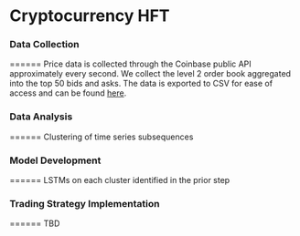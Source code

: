 # Cryptocurrency HFT

### Data Collection
======
Price data is collected through the Coinbase public API approximately every second. We collect the level 2 order book aggregated into the top 50 bids and asks. The data is exported to CSV for ease of access and can be found [here](../blob/master/data/BTC).

### Data Analysis
======
Clustering of time series subsequences

### Model Development
======
LSTMs on each cluster identified in the prior step

### Trading Strategy Implementation
======
TBD
